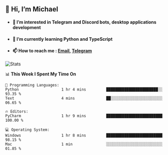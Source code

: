 ## 👋 Hi, I’m Michael
- #### 👀 I’m interested in Telegram and Discord bots, desktop applications development
- #### 🌱 I’m currently learning Python and TypeScript
- #### 📫 How to reach me : [Email](mailto:misha@kurapov.ru), [Telegram](https://t.me/mkurapov)

![Stats](https://github-readme-stats.vercel.app/api?username=krpff&show_icons=true&theme=github_dark&hide_border=true&hide=issues&count_private=true&layout=compact)


<!--START_SECTION:waka-->
📊 **This Week I Spent My Time On** 

```text
💬 Programming Languages: 
Python                   1 hr 4 mins         ███████████████████████░░   93.35 % 
Text                     4 mins              ██░░░░░░░░░░░░░░░░░░░░░░░   06.65 % 

🔥 Editors: 
PyCharm                  1 hr 9 mins         █████████████████████████   100.00 % 

💻 Operating System: 
Windows                  1 hr 8 mins         █████████████████████████   98.15 % 
Mac                      1 min               ░░░░░░░░░░░░░░░░░░░░░░░░░   01.85 % 
```


<!--END_SECTION:waka-->
